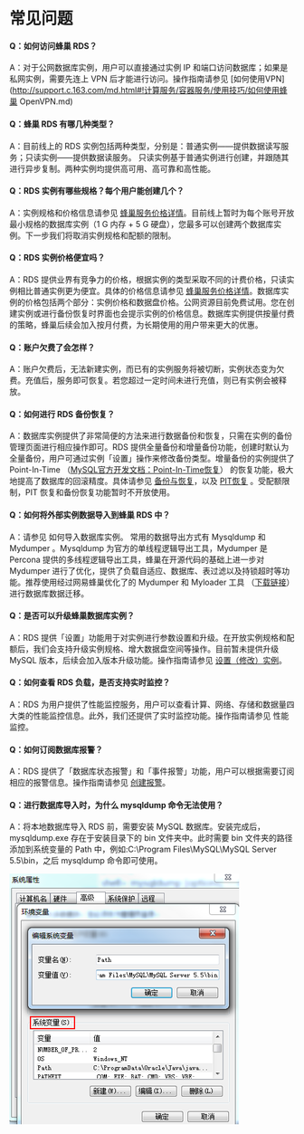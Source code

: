 # 常见问题

#### Q：如何访问蜂巢 RDS？
A：对于公网数据库实例，用户可以直接通过实例 IP 和端口访问数据库；如果是私网实例，需要先连上 VPN 后才能进行访问。操作指南请参见 [如何使用VPN](http://support.c.163.com/md.html#!计算服务/容器服务/使用技巧/如何使用蜂巢 OpenVPN.md)

#### Q：蜂巢 RDS 有哪几种类型？

A：目前线上的 RDS 实例包括两种类型，分别是：普通实例——提供数据读写服务；只读实例——提供数据读服务。 只读实例基于普通实例进行创建，并跟随其进行异步复制。两种实例均提供高可用、高可靠和高性能。

#### Q：RDS 实例有哪些规格？每个用户能创建几个？

A：实例规格和价格信息请参见 [蜂巢服务价格详情][1]。目前线上暂时为每个账号开放最小规格的数据库实例（1 G 内存 + 5 G 硬盘），您最多可以创建两个数据库实例。下一步我们将取消实例规格和配额的限制。

#### Q：RDS 实例价格便宜吗？

A：RDS 提供业界有竞争力的价格，根据实例的类型采取不同的计费价格，只读实例相比普通实例更为便宜。具体的价格信息请参见 [蜂巢服务价格详情][2]。数据库实例的价格包括两个部分：实例价格和数据盘价格。公网资源目前免费试用。您在创建实例或进行备份恢复时界面也会提示实例的价格信息。数据库实例提供按量付费的策略，蜂巢后续会加入按月付费，为长期使用的用户带来更大的优惠。

#### Q：账户欠费了会怎样？

A：账户欠费后，无法新建实例，而已有的实例服务将被切断，实例状态变为欠费。充值后，服务即可恢复。若您超过一定时间未进行充值，则已有实例会被释放。

#### Q：如何进行 RDS 备份恢复？

A：数据库实例提供了非常简便的方法来进行数据备份和恢复，只需在实例的备份管理页面进行相应操作即可。RDS 提供全量备份和增量备份功能，创建时默认为全量备份，用户可通过实例「设置」操作来修改备份类型。增量备份的实例提供了 Point-In-Time （[MySQL官方开发文档：Point-In-Time恢复][3]） 的恢复功能，极大地提高了数据库的回滚精度。具体请参见 [备份与恢复](http://support.c.163.com/md.html#!平台服务/RDS/使用指南/RDS实例管理.md)，以及 [PIT恢复](http://support.c.163.com/md.html#!平台服务/RDS/使用指南/RDS实例管理.md) 。受配额限制，PIT 恢复和备份恢复功能暂时不开放使用。

#### Q：如何将外部实例数据导入到蜂巢 RDS 中？

A：请参见 如何导入数据库实例。 常用的数据导出方式有 Mysqldump 和 Mydumper 。Mysqldump 为官方的单线程逻辑导出工具，Mydumper 是 Percona 提供的多线程逻辑导出工具，蜂巢在开源代码的基础上进一步对 Mydumper 进行了优化，提供了负载自适应、数据库、表过滤以及持锁超时等功能。推荐使用经过网易蜂巢优化了的 Mydumper 和 Myloader 工具 （[下载链接][5]） 进行数据库数据迁移。

#### Q：是否可以升级蜂巢数据库实例？

A：RDS 提供「设置」功能用于对实例进行参数设置和升级。在开放实例规格和配额后，我们会支持升级实例规格、增大数据盘空间等操作。目前暂未提供升级 MySQL 版本，后续会加入版本升级功能。操作指南请参见 [设置（修改）实例](http://support.c.163.com/md.html#!平台服务/RDS/使用指南/创建RDS实例.md)。

#### Q：如何查看 RDS 负载，是否支持实时监控？

A：RDS 为用户提供了性能监控服务，用户可以查看计算、网络、存储和数据量四大类的性能监控信息。此外，我们还提供了实时监控功能。操作指南请参见 性能监控。

#### Q：如何订阅数据库报警？

A：RDS 提供了「数据库状态报警」和「事件报警」功能，用户可以根据需要订阅相应的报警信息。操作指南请参见 [创建报警](http://support.c.163.com/md.html#!运维工具/性能监控/使用指南/创建报警.md)。

#### Q：进行数据库导入时，为什么 mysqldump 命令无法使用？

A：将本地数据库导入 RDS 前，需要安装 MySQL 数据库。安装完成后，mysqldump.exe 存在于安装目录下的 bin 文件夹中。此时需要 bin 文件夹的路径添加到系统变量的 Path 中，例如:C:\Program Files\MySQL\MySQL Server 5.5\bin，之后 mysqldump 命令即可使用。

![](../image/导入导出数据库实例系统变量设置.png)


  [1]: https://c.163.com/price
  [2]: https://c.163.com/price
  [3]: http://dev.mysql.com/doc/refman/5.6/en/point-in-time-recovery.html
  [4]: %28%E5%B9%B3%E5%8F%B0%E6%9C%8D%E5%8A%A1/%E6%95%B0%E6%8D%AE%E5%BA%93/%E4%BD%BF%E7%94%A8%E6%8C%87%E5%8D%97/%E6%95%B0%E6%8D%AE%E5%BA%93%E5%AE%9E%E4%BE%8B%E7%AE%A1%E7%90%86.md%29
  [5]: http://nos.126.net/comb-mysql-tools/backup-tools.tar.gz